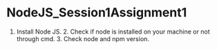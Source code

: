 # NodeJS_Session1Assignment1
1. Install Node JS. 2. Check if node is installed on your machine or not through cmd. 3. Check node and npm version.
